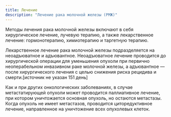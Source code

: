 ```yaml
---
title: Лечение
description: "Лечение рака молочной железы (РМЖ)"
---
```


Методы лечения рака молочной железы включают в себя хирургическое лечение, лучевую терапию, а также лекарственное лечение: гормонотерапию, химиотерапию и таргетную терапию.

Лекарственное лечение рака молочной железы подразделяется на неоадъюватное и адъювантное. Неоадъюватное лечение проводится до хирургической операции для уменьшения опухоли при первично неоперабельном инвазивном раке молочной железы, а адъювантное — после хирургического лечения с целью снижения риска рецидива и смерти.[источник не указан 151 день]

Как и при других онкологических заболеваниях, в случае метастатирующей опухоли может проводится паллиативное лечение, при котором уничтожается основная опухоль, но остаются метастазы. Когда опухоль не имеет метастазов, проводится циторедуктивное лечение, направленное на уничтожение всех опухолевых клеток.